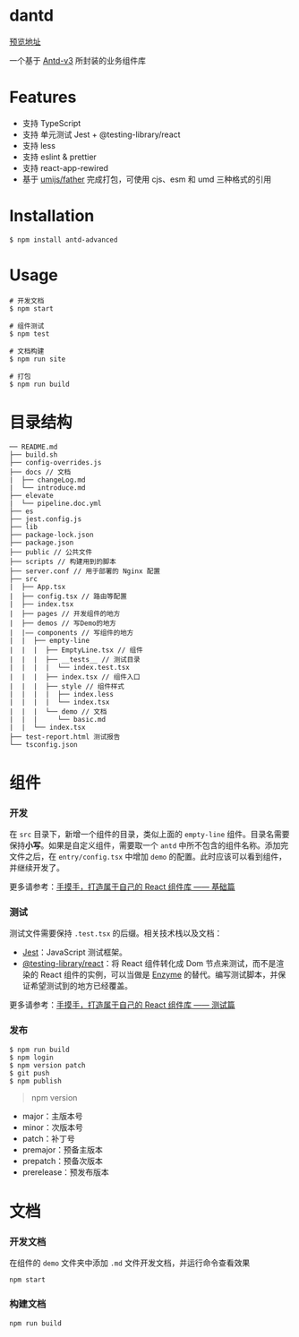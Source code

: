 # dantd

[预览地址](https://thedicode.github.io/dantd)

一个基于 [Antd-v3](https://github.com/ant-design/ant-design/) 所封装的业务组件库

# Features

- 支持 TypeScript
- 支持 单元测试 Jest + @testing-library/react
- 支持 less
- 支持 eslint & prettier
- 支持 react-app-rewired
- 基于 [umijs/father](https://github.com/umijs/father) 完成打包，可使用 cjs、esm 和 umd 三种格式的引用

# Installation

```
$ npm install antd-advanced
```

# Usage

```
# 开发文档
$ npm start

# 组件测试
$ npm test

# 文档构建
$ npm run site

# 打包
$ npm run build
```

# 目录结构

```
── README.md
├── build.sh
├── config-overrides.js
├── docs // 文档
|  ├── changeLog.md
|  └── introduce.md
├── elevate
|  └── pipeline.doc.yml
├── es
├── jest.config.js
├── lib
├── package-lock.json
├── package.json
├── public // 公共文件
├── scripts // 构建用到的脚本
├── server.conf // 用于部署的 Nginx 配置
├── src
|  ├── App.tsx
|  ├── config.tsx // 路由等配置
|  ├── index.tsx
|  ├── pages // 开发组件的地方
|  ├── demos // 写Demo的地方
|  |—— components // 写组件的地方
|  |  ├── empty-line
|  |  |  ├── EmptyLine.tsx // 组件
|  |  |  ├── __tests__ // 测试目录
|  |  |  |  └── index.test.tsx
|  |  |  ├── index.tsx // 组件入口
|  |  |  ├── style // 组件样式
|  |  |  |  ├── index.less
|  |  |  |  └── index.tsx
|  |  |  └── demo // 文档
|  |  |     └── basic.md
|  |  └── index.tsx
├── test-report.html 测试报告
└── tsconfig.json
```

# 组件

### 开发

在 `src` 目录下，新增一个组件的目录，类似上面的 `empty-line` 组件。目录名需要保持**小写**。如果是自定义组件，需要取一个 `antd` 中所不包含的组件名称。添加完文件之后，在 `entry/config.tsx` 中增加 `demo` 的配置。此时应该可以看到组件，并继续开发了。

更多请参考：[手摸手，打造属于自己的 React 组件库 —— 基础篇](https://juejin.im/post/6844904054347268103)

### 测试

测试文件需要保持 `.test.tsx` 的后缀。相关技术栈以及文档：

- [Jest](https://jestjs.io/)：JavaScript 测试框架。
- [@testing-library/react](https://testing-library.com/docs/react-testing-library/intro)：将 React 组件转化成 Dom 节点来测试，而不是渲染的 React 组件的实例，可以当做是 [Enzyme](http://airbnb.io/enzyme/) 的替代。编写测试脚本，并保证希望测试到的地方已经覆盖。

更多请参考：[手摸手，打造属于自己的 React 组件库 —— 测试篇](https://juejin.im/post/6844904054351462408)

### 发布

```
$ npm run build
$ npm login
$ npm version patch
$ git push
$ npm publish
```

> npm version
- major：主版本号
- minor：次版本号
- patch：补丁号
- premajor：预备主版本
- prepatch：预备次版本
- prerelease：预发布版本

# 文档

### 开发文档

在组件的 `demo` 文件夹中添加 `.md` 文件开发文档，并运行命令查看效果

```
npm start
```

### 构建文档

```
npm run build
```
